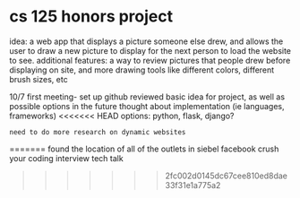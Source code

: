 cs 125 honors project
=====================
idea: a web app that displays a picture someone else drew, and allows the user to draw a new picture to display for the 
next person to load the website to see.
additional features: a way to review pictures that people drew before displaying on site, and more drawing tools like 
different colors, different brush sizes, etc

10/7
first meeting- 
	set up github
	reviewed basic idea for project, as well as possible options in the future
	thought about implementation (ie languages, frameworks)
<<<<<<< HEAD
	options: python, flask, django?

	need to do more research on dynamic websites
=======
	found the location of all of the outlets in siebel
	facebook crush your coding interview tech talk
>>>>>>> 2fc002d0145dc67cee810ed8dae33f31e1a775a2

